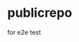 # publicrepo
for e2e test





















































































































































































































































































































































































































































































































































































































































































































































































































































































































































































































































































































































































































































































































































































































































































































































































































































































































































































































































































































































































































